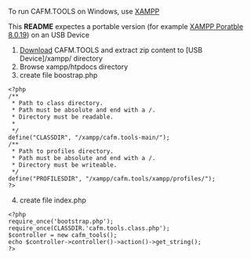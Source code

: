 To run CAFM.TOOLS on Windows, use [XAMPP](https://www.apachefriends.org/de/index.html)  
  
  
This **README** expectes a portable version (for example [XAMPP Poratble 8.0.19](https://sourceforge.net/projects/xampp/files/XAMPP%20Windows/8.0.19/xampp-portable-windows-x64-8.0.19-0-VS16.zip/download)) on an USB Device  
  
1. [Download](https://github.com/cafmone/cafm.tools/archive/refs/heads/main.zip) CAFM.TOOLS and extract zip content to \[USB Device]/xampp/ directory   
2. Browse xampp/htpdocs directory  
3. create file boostrap.php  
```
<?php
/** 
 * Path to class directory.
 * Path must be absolute and end with a /.
 * Directory must be readable.
 * 
 */
define("CLASSDIR", "/xampp/cafm.tools-main/");
/** 
 * Path to profiles directory.
 * Path must be absolute and end with a /.
 * Directory must be writeable.
 */
define("PROFILESDIR", "/xampp/cafm.tools/xampp/profiles/");
?>
```
4. create file index.php  
```
<?php
require_once('bootstrap.php');
require_once(CLASSDIR.'cafm.tools.class.php');
$controller = new cafm_tools();
echo $controller->controller()->action()->get_string();
?>
```

